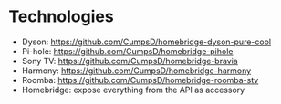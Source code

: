 # Technologies

* Dyson: https://github.com/CumpsD/homebridge-dyson-pure-cool
* Pi-hole: https://github.com/CumpsD/homebridge-pihole
* Sony TV: https://github.com/CumpsD/homebridge-bravia
* Harmony: https://github.com/CumpsD/homebridge-harmony
* Roomba: https://github.com/CumpsD/homebridge-roomba-stv
* Homebridge: expose everything from the API as accessory
